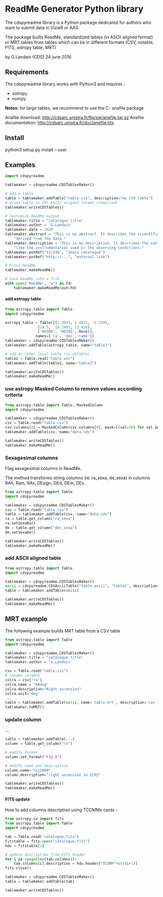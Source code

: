 
# ReadMe Generator Python library  

The cdspyreadme library is a Python package dedicated for authors who want to submit data in VizieR or AAS.

The package builts ReadMe, standardized tables (in ASCII aligned format) or MRT tables from tables which
can be in different formats (CSV, votable, FITS, astropy table, MRT)

by G.Landais (CDS) 24 june 2016

## Requirements
The cdspyreadme library works with Python3 and requires :
- astropy
- numpy

**Notes**: for large tables, we recommend to use the C- anafile package

Anafile download: http://cdsarc.unistra.fr/ftp/sw/anafile.tar.gz
Anafile documentation: http://cdsarc.unistra.fr/doc/anafile.htx

## Install
python3 setup.py install --user

## Examples
```python
import cdspyreadme

tablemaker = cdspyreadme.CDSTablesMaker()

# add a table
table = tablemaker.addTable("table.csv", description="my CSV table")
# write table in CDS-ASCII aligned format (required)
tablemaker.writeCDSTables()

# Customize ReadMe output
tablemaker.title = "catalogue title"
tablemaker.author = 'G.Landais'
tablemaker.date = 2020
tablemaker.abstract = "This is my abstract. It describes the scientific results " + \
    "derived from the data."
tablemaker.description = "This is my description. It describes the context of the data, " + \
    "like the instrumentation used or the observing conditions."
tablemaker.putRef("II/246", "2mass catalogue")
tablemaker.putRef("http://...", "external link")

# Print ReadMe
tablemaker.makeReadMe()

# Save ReadMe into a file
with open("ReadMe", "w") as fd:
    tablemaker.makeReadMe(out=fd)
```

#### add astropy table
```python
from astropy.table import Table
import cdspyreadme

astropy_table = Table([(1.4845, 1.4835, -1.234),
               (24.5,  18.2401, 23.426),
               ('HD100', 'HD101', None)],
              names=['ra', 'dec','name'])
tablemaker = cdspyreadme.CDSTablesMaker()
tablemaker.addTable(astropy_table, name="table1")

# add an other local table (in VOTable)
table2 = Table.read("table.vot")
tablemaker.addTable(table2, name="table2")

tablemaker.writeCDSTables()
tablemaker.makeReadMe()
```

### use astropy Masked Column to remove values according criteria
```python
from astropy.table import Table, MaskedColumn
import cdspyreadme

tablemaker = cdspyreadme.CDSTablesMaker()
csv = Table.read("table.csv")
csv.columns[0] = MaskedColumn(csv.columns[0], mask=[(val>10) for val in csv.columns[0]])
tablemaker.addTable(csv, name="data.cds")

tablemaker.writeCDSTables()
tablemaker.makeReadMe()
```

### Sexagesimal columns
Flag sexagesimal columns in ReadMe.

The method transforms string columns (ie: ra_sexa, de_sexa) in columns RAh, Ram, RAs, DEsign, DEd, DEm, DEs.

```python
from astropy.table import Table
import cdspyreadme

tablemaker = cdspyreadme.CDSTablesMaker()
csv = Table.read("table.csv")
table = tablemaker.addTable(csv, name="data.cds")
ra = table.get_column("ra_sexa")
ra.setSexaRa()
de = table.get_column("dec_sexa")
de.setSexaDe()

tablemaker.writeCDSTables()
tablemaker.makeReadMe()
```

### add ASCII aligned table
```python
from astropy.table import Table
import cdspyreadme

tablemaker = cdspyreadme.CDSTablesMaker()
ascii = cdspyreadme.CDSAsciiTable("table.ascii", "table1", description="ascii table")
table = tablemaker.addTable(ascii)

tablemaker.writeCDSTables()
tablemaker.makeReadMe()
```

## MRT example
The following example builds MRT table from a CSV table

```python
from astropy.table import Table
import cdspyreadme

tablemaker = cdspyreadme.CDSTablesMaker()
tablemaker.title = "catalogue title"
tablemaker.author = 'G.Landais'

csv = Table.read("table.csv")
# rename columns
colra = csv["ra"]
colra.name = "RAdeg"
colra.description="Right ascension"
colra.unit='deg'
...
table = tablemaker.addTable(ascii, name='table.mrt', description='csv file')
tablemaker.toMRT()
```

### update column
...
```python
table = tablemaker.addTable(...)
column = table.get_column("ra")

# modify format
column.set_format("F10.6")

# modify name and description
column.name="raj2000"
column.description="right ascension in ICRS"

tablemaker.writeCDSTables()
tablemaker.makeReadMe()
```
#### FITS update
How to add columns description using TCOMMx cards -

```python
from astropy.io import fits
from astropy.table import Table
import cdspyreadme

tab = Table.read("catalogue.fits")
fitstable = fits.open("catalogue.fits")
hdu = fitstable[1]

# update description from FITS header
for i in range(len(tab.columns)):
    tab.columns[i].description = hdu.header["TCOMM"+str(i+1)]
fits.close()

tablemaker = cdspyreadme.CDSTablesMaker()
table = tablemaker.addTable(tab)

tablemaker.writeCDSTables()
```
